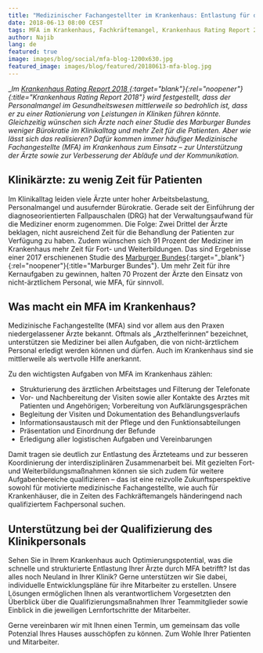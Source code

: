 ```yaml
---
title: "Medizinischer Fachangestellter im Krankenhaus: Entlastung für den Arzt"
date: 2018-06-13 08:00 CEST
tags: MFA im Krankenhaus, Fachkräftemangel, Krankenhaus Rating Report 2018
author: Najib
lang: de
featured: true
image: images/blog/social/mfa-blog-1200x630.jpg
featured_image: images/blog/featured/20180613-mfa-blog.jpg
---
```

__Im [Krankenhaus Rating Report 2018 ](https://www.medhochzwei-verlag.de/shop/index.php/krankenhaus-rating-report-2018-978-3-86216-466-0.html){:target="_blank"}{:rel="noopener"}{:title="Krankenhaus Rating Report 2018"} wird festgestellt, dass der Personalmangel im Gesundheitswesen mittlerweile so bedrohlich ist, dass er zu einer Rationierung von Leistungen in Kliniken führen könnte. Gleichzeitig wünschen sich Ärzte nach einer Studie des Marburger Bundes weniger Bürokratie im Klinikalltag und mehr Zeit für die Patienten. Aber wie lässt sich das realisieren? Dafür kommen immer häufiger Medizinische Fachangestellte (MFA) im Krankenhaus zum Einsatz – zur Unterstützung der Ärzte sowie zur Verbesserung der Abläufe und der Kommunikation.__

## Klinikärzte: zu wenig Zeit für Patienten

Im Klinikalltag leiden viele Ärzte unter hoher Arbeitsbelastung, Personalmangel und ausufernder Bürokratie. Gerade seit der Einführung der diagnoseorientierten Fallpauschalen (DRG) hat der Verwaltungsaufwand für die Mediziner enorm zugenommen. Die Folge: Zwei Drittel der Ärzte beklagen, nicht ausreichend Zeit für die Behandlung der Patienten zur Verfügung zu haben. Zudem wünschen sich 91 Prozent der Mediziner im Krankenhaus mehr Zeit für Fort- und Weiterbildungen. Das sind Ergebnisse einer 2017 erschienenen Studie des [Marburger Bundes](http://www.marburger-bund.de/){:target="_blank"}{:rel="noopener"}{:title="Marburger Bundes"}. Um mehr Zeit für ihre Kernaufgaben zu gewinnen, halten 70 Prozent der Ärzte den Einsatz von nicht-ärztlichem Personal, wie MFA, für sinnvoll.

## Was macht ein MFA im Krankenhaus?

Medizinische Fachangestellte (MFA) sind vor allem aus den Praxen niedergelassener Ärzte bekannt. Oftmals als „Arzthelferinnen“ bezeichnet, unterstützen sie Mediziner bei allen Aufgaben, die von nicht-ärztlichem Personal erledigt werden können und dürfen. Auch im Krankenhaus sind sie mittlerweile als wertvolle Hilfe anerkannt.

Zu den wichtigsten Aufgaben von MFA im Krankenhaus zählen:

- Strukturierung des ärztlichen Arbeitstages und Filterung der Telefonate
- Vor- und Nachbereitung der Visiten sowie aller Kontakte des Arztes mit Patienten und Angehörigen; Vorbereitung von Aufklärungsgesprächen
- Begleitung der Visiten und Dokumentation des Behandlungsverlaufs
- Informationsaustausch mit der Pflege und den Funktionsabteilungen
- Präsentation und Einordnung der Befunde
- Erledigung aller logistischen Aufgaben und Vereinbarungen

Damit tragen sie deutlich zur Entlastung des Ärzteteams und zur besseren Koordinierung der interdisziplinären Zusammenarbeit bei. Mit gezielten Fort- und Weiterbildungsmaßnahmen können sie sich zudem für weitere Aufgabenbereiche qualifizieren – das ist eine reizvolle Zukunftsperspektive sowohl für motivierte medizinische Fachangestellte, wie auch für Krankenhäuser, die in Zeiten des Fachkräftemangels händeringend nach qualifiziertem Fachpersonal suchen.

## Unterstützung bei der Qualifizierung des Klinikpersonals

Sehen Sie in Ihrem Krankenhaus auch Optimierungspotential, was die schnelle und strukturierte Entlastung Ihrer Ärzte durch MFA betrifft? Ist das alles noch Neuland in Ihrer Klinik? Gerne unterstützen wir Sie dabei, individuelle Entwicklungspläne für ihre Mitarbeiter zu erstellen. Unsere Lösungen ermöglichen Ihnen als verantwortlichem Vorgesetzten den Überblick über die Qualifizierungsmaßnahmen Ihrer Teammitglieder sowie Einblick in die jeweiligen Lernfortschritte der Mitarbeiter.

Gerne vereinbaren wir mit Ihnen einen Termin, um gemeinsam das volle Potenzial Ihres Hauses ausschöpfen zu können. Zum Wohle Ihrer Patienten und Mitarbeiter.
